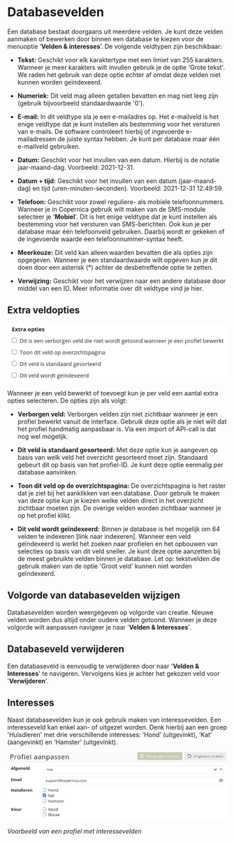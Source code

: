# Databasevelden
Een database bestaat doorgaans uit meerdere velden. Je kunt deze velden aanmaken of bewerken door binnen een database te kiezen voor de menuoptie ‘**Velden & interesses**’. De volgende veldtypen zijn beschikbaar:

* **Tekst:** Geschikt voor elk karaktertype met een limiet van 255 karakters. Wanneer je meer karakters wilt invullen gebruik je de optie 'Grote tekst'. We raden het gebruik van deze optie echter af omdat deze velden niet kunnen worden geïndexeerd.

* **Numeriek:** Dit veld mag alleen getallen bevatten en mag niet leeg zijn (gebruik bijvoorbeeld standaardwaarde '0').

* **E-mail:** In dit veldtype sla je een e-mailadres op. Het e-mailveld is het enige veldtype dat je kunt instellen als bestemming voor het versturen van e-mails. De software controleert hierbij of ingevoerde e-mailadressen de juiste syntax hebben. Je kunt per database maar één e-mailveld gebruiken.

* **Datum:** Geschikt voor het invullen van een datum. Hierbij is de notatie jaar-maand-dag. Voorbeeld: 2021-12-31.

* **Datum + tijd:** Geschikt voor het invullen van een datum (jaar-maand-dag) en tijd (uren-minuten-seconden). Voorbeeld: 2021-12-31 12:49:59.

* **Telefoon:** Geschikt voor zowel reguliere- als mobiele telefoonnummers. Wanneer je in Copernica gebruik wilt maken van de SMS-module selecteer je '**Mobiel**'. Dit is het enige veldtype dat je kunt instellen als bestemming voor het versturen van SMS-berichten. Ook kun je per database maar één telefoonveld gebruiken. Daarbij wordt er gekeken of de ingevoerde waarde een telefoonnummer-syntax heeft.

* **Meerkeuze:** Dit veld kan alleen waarden bevatten die als opties zijn opgegeven. Wanneer je een standaardwaarde wilt opgeven kun je dit doen door een asterisk (*) achter de desbetreffende optie te zetten.

* **Verwijzing:** Geschikt voor het verwijzen naar een andere database door middel van een ID. Meer informatie over dit veldtype vind je hier.

## Extra veldopties
![](../images/extraveldopties.png)

Wanneer je een veld bewerkt of toevoegt kun je per veld een aantal extra opties selecteren. De opties zijn als volgt:

* **Verborgen veld:** Verborgen velden zijn niet zichtbaar wanneer je een profiel bewerkt vanuit de interface. Gebruik deze optie als je niet wilt dat het profiel handmatig aanpasbaar is. Via een import of API-call is dat nog wel mogelijk.

* **Dit veld is standaard gesorteerd:** Met deze optie kun je aangeven op basis van welk veld het overzicht gesorteerd moet zijn. Standaard gebeurt dit op basis van het profiel-ID. Je kunt deze optie eenmalig per database aanvinken.

* **Toon dit veld op de overzichtspagina:** De overzichtspagina is het raster dat je ziet bij het aanklikken van een database. Door gebruik te maken van deze optie kun je kiezen welke velden direct in het overzicht zichtbaar moeten zijn. De overige velden worden zichtbaar wanneer je op het profiel klikt.

* **Dit veld wordt geïndexeerd:** Binnen je database is het mogelijk om 64 velden te indexeren [link naar indexeren]. Wanneer een veld geïndexeerd is werkt het zoeken naar profielen en het opbouwen van selecties op basis van dit veld sneller. Je kunt deze optie aanzetten bij de meest gebruikte velden binnen je database. Let op: tekstvelden die gebruik maken van de optie 'Groot veld' kunnen niet worden geïndexeerd.

## Volgorde van databasevelden wijzigen
Databasevelden worden weergegeven op volgorde van creatie. Nieuwe velden worden dus altijd onder oudere velden getoond. Wanneer je deze volgorde wilt aanpassen navigeer je naar '**Velden & Interesses**'.

## Databaseveld verwijderen
Een databaseveld is eenvoudig te verwijderen door naar '**Velden & Interesses**' te navigeren. Vervolgens kies je achter het gekozen veld voor '**Verwijderen**'.

## Interesses
Naast databasevelden kun je ook gebruik maken van interessevelden. Een interesseveld kan enkel aan- of uitgezet worden. Denk hierbij aan een groep 'Huisdieren' met drie verschillende interesses: ‘Hond’ (uitgevinkt), ‘Kat’ (aangevinkt) en ‘Hamster’ (uitgevinkt). 

![](../images/interests.png)

*Voorbeeld van een profiel met interessevelden*
